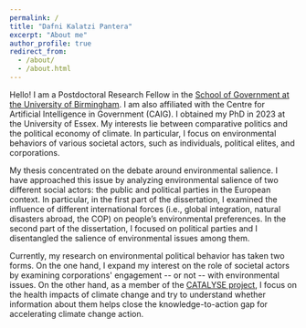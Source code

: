 ```yaml
---
permalink: /
title: "Dafni Kalatzi Pantera"
excerpt: "About me"
author_profile: true
redirect_from: 
  - /about/
  - /about.html
---
```


Hello! I am a Postdoctoral Research Fellow in the [School of Government at the University of Birmingham](https://research.birmingham.ac.uk/en/persons/dafni-kalatzi-pantera). I am also affiliated with the Centre for Artificial Intelligence in Government (CAIG). I obtained my PhD in 2023 at the University of Essex. My interests lie between comparative politics and the political economy of climate. In particular, I focus on environmental behaviors of various societal actors, such as individuals, political elites, and corporations. 

My thesis concentrated on the debate around environmental salience. I have approached this issue by analyzing environmental salience of two different social actors: the public and political parties in the
European context. In particular, in the first part of the dissertation, I examined the influence of different international forces (i.e., global integration, natural disasters abroad, the COP) on people’s environmental preferences. In the second part of the dissertation, I focused on political parties and I disentangled the salience of environmental issues among them. 

Currently, my research on environmental political behavior has taken two forms. On the one hand, I expand my interest on the role of societal actors by examining corporations' engagement -- or not -- with environmental issues. On the other hand, as a member of the [CATALYSE project](https://catalysehorizon.eu), I focus on the health impacts of climate change and try to understand whether information about them helps close the knowledge-to-action gap for accelerating climate change action.

